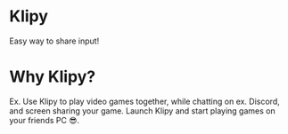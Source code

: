 # Klipy
 Easy way to share input!
# Why Klipy?
 Ex. Use Klipy to play video games together, while chatting on ex. Discord, and screen sharing your game. Launch Klipy and start playing games on your friends PC 😎.
